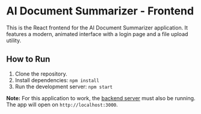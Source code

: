 # AI Document Summarizer - Frontend

This is the React frontend for the AI Document Summarizer application. It features a modern, animated interface with a login page and a file upload utility.

## How to Run

1.  Clone the repository.
2.  Install dependencies: `npm install`
3.  Run the development server: `npm start`

**Note:** For this application to work, the [backend server](link-to-your-backend-repo) must also be running. The app will open on `http://localhost:3000`.